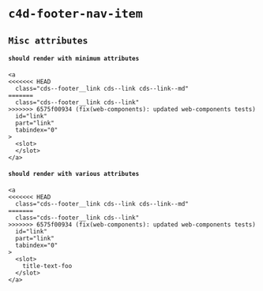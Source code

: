 # `c4d-footer-nav-item`

## `Misc attributes`

####   `should render with minimum attributes`

```
<a
<<<<<<< HEAD
  class="cds--footer__link cds--link cds--link--md"
=======
  class="cds--footer__link cds--link"
>>>>>>> 6575f00934 (fix(web-components): updated web-components tests)
  id="link"
  part="link"
  tabindex="0"
>
  <slot>
  </slot>
</a>

```

####   `should render with various attributes`

```
<a
<<<<<<< HEAD
  class="cds--footer__link cds--link cds--link--md"
=======
  class="cds--footer__link cds--link"
>>>>>>> 6575f00934 (fix(web-components): updated web-components tests)
  id="link"
  part="link"
  tabindex="0"
>
  <slot>
    title-text-foo
  </slot>
</a>

```

